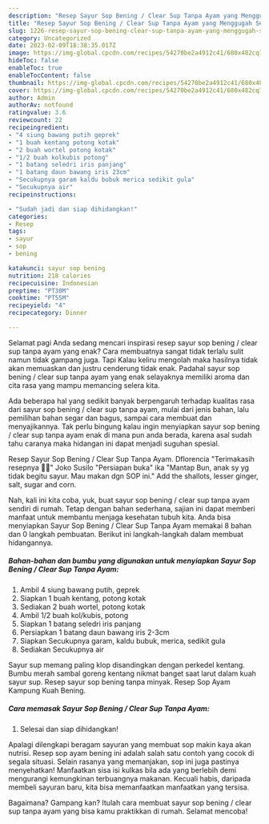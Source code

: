 ```yaml
---
description: "Resep Sayur Sop Bening / Clear Sup Tanpa Ayam yang Menggugah Selera, Buat Buka Puasa Lezat"
title: "Resep Sayur Sop Bening / Clear Sup Tanpa Ayam yang Menggugah Selera, Buat Buka Puasa Lezat"
slug: 1226-resep-sayur-sop-bening-clear-sup-tanpa-ayam-yang-menggugah-selera-buat-buka-puasa-lezat
category: Uncategorized
date: 2023-02-09T18:38:35.017Z
image: https://img-global.cpcdn.com/recipes/54270be2a4912c41/680x482cq70/sayur-sop-bening-clear-sup-tanpa-ayam-foto-resep-utama.jpg
hideToc: false
enableToc: true
enableTocContent: false
thumbnail: https://img-global.cpcdn.com/recipes/54270be2a4912c41/680x482cq70/sayur-sop-bening-clear-sup-tanpa-ayam-foto-resep-utama.jpg
cover: https://img-global.cpcdn.com/recipes/54270be2a4912c41/680x482cq70/sayur-sop-bening-clear-sup-tanpa-ayam-foto-resep-utama.jpg
author: Admin
authorAv: notfound
ratingvalue: 3.6
reviewcount: 22
recipeingredient:
- "4 siung bawang putih geprek"
- "1 buah kentang potong kotak"
- "2 buah wortel potong kotak"
- "1/2 buah kolkubis potong"
- "1 batang seledri iris panjang"
- "1 batang daun bawang iris 23cm"
- "Secukupnya garam kaldu bubuk merica sedikit gula"
- "Secukupnya air"
recipeinstructions:

- "Sudah jadi dan siap dihidangkan!"
categories:
- Resep
tags:
- sayur
- sop
- bening

katakunci: sayur sop bening 
nutrition: 218 calories
recipecuisine: Indonesian
preptime: "PT30M"
cooktime: "PT55M"
recipeyield: "4"
recipecategory: Dinner

---
```



Selamat pagi Anda sedang mencari inspirasi resep sayur sop bening / clear sup tanpa ayam yang enak? Cara membuatnya sangat tidak terlalu sulit namun tidak gampang juga. Tapi Kalau keliru mengolah maka hasilnya tidak akan memuaskan dan justru cenderung tidak enak. Padahal sayur sop bening / clear sup tanpa ayam yang enak selayaknya memiliki aroma dan cita rasa yang mampu memancing selera kita.


Ada beberapa hal yang sedikit banyak berpengaruh terhadap kualitas rasa dari sayur sop bening / clear sup tanpa ayam, mulai dari jenis bahan, lalu pemilihan bahan segar dan bagus, sampai cara membuat dan menyajikannya. Tak perlu bingung kalau ingin menyiapkan sayur sop bening / clear sup tanpa ayam enak di mana pun anda berada, karena asal sudah tahu caranya maka hidangan ini dapat menjadi suguhan spesial.

Resep Sayur Sop Bening / Clear Sup Tanpa Ayam. Dflorencia &#34;Terimakasih resepnya 🙏🏻&#34; Joko Susilo &#34;Persiapan buka&#34; ika &#34;Mantap Bun, anak sy yg tidak begitu sayur. Mau makan dgn SOP ini.&#34; Add the shallots, lesser ginger, salt, sugar and corn.


Nah, kali ini kita coba, yuk, buat sayur sop bening / clear sup tanpa ayam sendiri di rumah. Tetap dengan bahan sederhana, sajian ini dapat memberi manfaat untuk membantu menjaga kesehatan tubuh kita. Anda bisa menyiapkan Sayur Sop Bening / Clear Sup Tanpa Ayam memakai 8 bahan dan 0 langkah pembuatan. Berikut ini langkah-langkah dalam membuat hidangannya.

<!--inarticleads1-->

##### Bahan-bahan dan bumbu yang digunakan untuk menyiapkan Sayur Sop Bening / Clear Sup Tanpa Ayam:

1. Ambil 4 siung bawang putih, geprek
1. Siapkan 1 buah kentang, potong kotak
1. Sediakan 2 buah wortel, potong kotak
1. Ambil 1/2 buah kol/kubis, potong
1. Siapkan 1 batang seledri iris panjang
1. Persiapkan 1 batang daun bawang iris 2-3cm
1. Siapkan Secukupnya garam, kaldu bubuk, merica, sedikit gula
1. Sediakan Secukupnya air


Sayur sup memang paling klop disandingkan dengan perkedel kentang. Bumbu merah sambal goreng kentang nikmat banget saat larut dalam kuah sayur sup. Resep sayur sop bening tanpa minyak. Resep Sop Ayam Kampung Kuah Bening. 

<!--inarticleads2-->

##### Cara memasak Sayur Sop Bening / Clear Sup Tanpa Ayam:


1. Selesai dan siap dihidangkan!

Apalagi dilengkapi beragam sayuran yang membuat sop makin kaya akan nutrisi. Resep sop ayam bening ini adalah salah satu contoh yang cocok di segala situasi. Selain rasanya yang memanjakan, sop ini juga pastinya menyehatkan! Manfaatkan sisa isi kulkas bila ada yang berlebih demi mengurangi kemungkinan terbuangnya makanan. Kecuali habis, daripada membeli sayuran baru, kita bisa memanfaatkan manfaatkan yang tersisa. 

Bagaimana? Gampang kan? Itulah cara membuat sayur sop bening / clear sup tanpa ayam yang bisa kamu praktikkan di rumah. Selamat mencoba!
